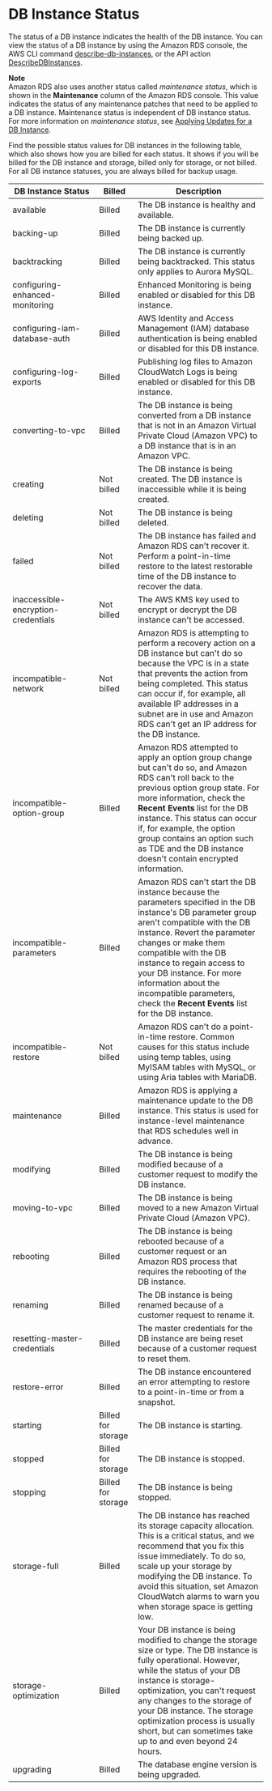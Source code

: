 # DB Instance Status<a name="Overview.DBInstance.Status"></a>

The status of a DB instance indicates the health of the DB instance\. You can view the status of a DB instance by using the Amazon RDS console, the AWS CLI command [describe\-db\-instances](https://docs.aws.amazon.com/cli/latest/reference/rds/describe-db-instances.html), or the API action [DescribeDBInstances](https://docs.aws.amazon.com/AmazonRDS/latest/APIReference/API_DescribeDBInstances.html)\. 

**Note**  
Amazon RDS also uses another status called *maintenance status*, which is shown in the **Maintenance** column of the Amazon RDS console\. This value indicates the status of any maintenance patches that need to be applied to a DB instance\. Maintenance status is independent of DB instance status\. For more information on *maintenance status*, see [Applying Updates for a DB Instance](USER_UpgradeDBInstance.Maintenance.md#USER_UpgradeDBInstance.OSUpgrades)\. 

Find the possible status values for DB instances in the following table, which also shows how you are billed for each status\. It shows if you will be billed for the DB instance and storage, billed only for storage, or not billed\. For all DB instance statuses, you are always billed for backup usage\.


| DB Instance Status | Billed  | Description | 
| --- | --- | --- | 
|  available  | Billed |  The DB instance is healthy and available\.  | 
|  backing\-up  | Billed |  The DB instance is currently being backed up\.  | 
| backtracking | Billed |  The DB instance is currently being backtracked\. This status only applies to Aurora MySQL\.  | 
|  configuring\-enhanced\-monitoring  | Billed |  Enhanced Monitoring is being enabled or disabled for this DB instance\.  | 
|  configuring\-iam\-database\-auth  | Billed |  AWS Identity and Access Management \(IAM\) database authentication is being enabled or disabled for this DB instance\.  | 
|  configuring\-log\-exports  | Billed |  Publishing log files to Amazon CloudWatch Logs is being enabled or disabled for this DB instance\.  | 
|  converting\-to\-vpc  | Billed |  The DB instance is being converted from a DB instance that is not in an Amazon Virtual Private Cloud \(Amazon VPC\) to a DB instance that is in an Amazon VPC\.  | 
|  creating  | Not billed |  The DB instance is being created\. The DB instance is inaccessible while it is being created\.   | 
|  deleting  | Not billed |  The DB instance is being deleted\.  | 
|  failed  | Not billed |  The DB instance has failed and Amazon RDS can't recover it\. Perform a point\-in\-time restore to the latest restorable time of the DB instance to recover the data\.   | 
|  inaccessible\-encryption\-credentials  | Not billed |  The AWS KMS key used to encrypt or decrypt the DB instance can't be accessed\.   | 
|  incompatible\-network  | Not billed |  Amazon RDS is attempting to perform a recovery action on a DB instance but can't do so because the VPC is in a state that prevents the action from being completed\. This status can occur if, for example, all available IP addresses in a subnet are in use and Amazon RDS can't get an IP address for the DB instance\.   | 
|  incompatible\-option\-group  | Billed |  Amazon RDS attempted to apply an option group change but can't do so, and Amazon RDS can't roll back to the previous option group state\. For more information, check the **Recent Events** list for the DB instance\. This status can occur if, for example, the option group contains an option such as TDE and the DB instance doesn't contain encrypted information\.   | 
|  incompatible\-parameters  | Billed |  Amazon RDS can't start the DB instance because the parameters specified in the DB instance's DB parameter group aren't compatible with the DB instance\. Revert the parameter changes or make them compatible with the DB instance to regain access to your DB instance\. For more information about the incompatible parameters, check the **Recent Events** list for the DB instance\.   | 
|  incompatible\-restore  | Not billed |  Amazon RDS can't do a point\-in\-time restore\. Common causes for this status include using temp tables, using MyISAM tables with MySQL, or using Aria tables with MariaDB\.   | 
|  maintenance  | Billed |  Amazon RDS is applying a maintenance update to the DB instance\. This status is used for instance\-level maintenance that RDS schedules well in advance\.   | 
|  modifying  | Billed |  The DB instance is being modified because of a customer request to modify the DB instance\.   | 
|  moving\-to\-vpc  | Billed |  The DB instance is being moved to a new Amazon Virtual Private Cloud \(Amazon VPC\)\.  | 
|  rebooting  | Billed |  The DB instance is being rebooted because of a customer request or an Amazon RDS process that requires the rebooting of the DB instance\.  | 
|  renaming  | Billed |  The DB instance is being renamed because of a customer request to rename it\.   | 
|  resetting\-master\-credentials  | Billed |  The master credentials for the DB instance are being reset because of a customer request to reset them\.  | 
|  restore\-error  | Billed |  The DB instance encountered an error attempting to restore to a point\-in\-time or from a snapshot\.  | 
|  starting  | Billed for storage |  The DB instance is starting\.  | 
|  stopped  | Billed for storage |  The DB instance is stopped\.  | 
|  stopping  | Billed for storage |  The DB instance is being stopped\.  | 
|  storage\-full  | Billed |  The DB instance has reached its storage capacity allocation\. This is a critical status, and we recommend that you fix this issue immediately\. To do so, scale up your storage by modifying the DB instance\. To avoid this situation, set Amazon CloudWatch alarms to warn you when storage space is getting low\.   | 
|  storage\-optimization  | Billed |  Your DB instance is being modified to change the storage size or type\. The DB instance is fully operational\. However, while the status of your DB instance is storage\-optimization, you can't request any changes to the storage of your DB instance\. The storage optimization process is usually short, but can sometimes take up to and even beyond 24 hours\.   | 
|  upgrading  | Billed |  The database engine version is being upgraded\.   | 